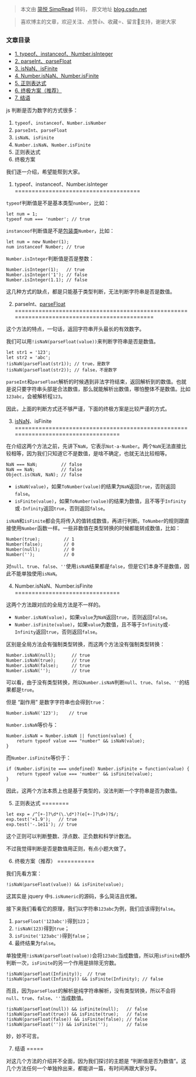 > 本文由 [简悦 SimpRead](http://ksria.com/simpread/) 转码， 原文地址 [blog.csdn.net](https://blog.csdn.net/qq_23365135/article/details/123833406)

> 喜欢博主的文章，欢迎关注、点赞👍、收藏⭐️、留言📝支持，谢谢大家

### 文章目录

*   [1. typeof、instanceof、Number.isInteger](#1_typeofinstanceofNumberisInteger_14)
*   [2. parseInt、parseFloat](#2_parseIntparseFloat_38)
*   [3. isNaN、isFinite](#3_isNaNisFinite_53)
*   [4. Number.isNaN、Number.isFinite](#4_NumberisNaNNumberisFinite_75)
*   [5. 正则表达式](#5__114)
*   [6. 终极方案（推荐）](#6__125)
*   [7. 结语](#7__158)

js 判断是否为数字的方式很多：

1.  `typeof`、`instanceof`、`Number.isNumber`
2.  `parseInt`、`parseFloat`
3.  `isNaN`、`isFinite`
4.  `Number.isNaN`、`Number.isFinite`
5.  正则表达式
6.  终极方案

我们逐一介绍，希望能帮到大家。

1. typeof、instanceof、Number.isInteger
=====================================

`typeof`判断值是不是基本类型`number`，比如：

```
let num = 1;
typeof num === 'number'; // true

```

`instanceof`判断值是不是[包装类](https://so.csdn.net/so/search?q=%E5%8C%85%E8%A3%85%E7%B1%BB&spm=1001.2101.3001.7020)`Number`，比如：

```
let num = new Number(1);
num instanceof Number; // true

```

`Number.isInteger`判断值是否是整数：

```
Number.isInteger(1);   // true
Number.isInteger('1'); // false
Number.isInteger(1.1); // false

```

这几种方式的缺点，都是只能基于类型判断，无法判断字符串是否是数值。

2. parseInt、[parseFloat](https://so.csdn.net/so/search?q=parseFloat&spm=1001.2101.3001.7020)
============================================================================================

这个方法的特点，一句话，返回字符串开头最长的有效数字。

我们可以用`!isNaN(parseFloat(value))`来判断字符串是否是数值。

```
let str1 = '123';
let str2 = 'abc';
!isNaN(parseFloat(str1)); // true，是数字
!isNaN(parseFloat(str2)); // false，不是数字

```

`parseInt`和`parseFloat`解析的时候遇到非法字符结束，返回解析到的数值。也就是说只要字符串头部是合法数值，那么就能解析出数值，哪怕整体不是数值。比如`123abc`，会被解析程`123`。

因此，上面的判断方式还不够严谨，下面的终极方案是比较严谨的方式。

3. [isNaN](https://so.csdn.net/so/search?q=isNaN&spm=1001.2101.3001.7020)、isFinite
==================================================================================

在介绍这两个方法之前，先讲下`NaN`，它表示`Not-a-Number`。两个`NaN`无法直接比较相等，因为我们只知道它不是数值，是啥不确定，也就无法比较相等。

```
NaN === NaN;         // false
NaN == NaN;          // false
Object.is(NaN, NaN); // false

```

*   `isNaN(value)`，如果`ToNumber(value)`的结果为`NaN`返回`true`，否则返回`false`。
*   `isFinite(value)`，如果`ToNumber(value)`的结果为数值，且不等于`Infinity`或`-Infinity`返回`true`，否则返回`false`。

`isNaN`和`isFinite`都会先将传入的值转成数值，再进行判断。`ToNumber`的规则跟直接使用`Number`函数一样。一些非数值在类型转换的时候都能转成数值，比如：

```
Number(true);         // 1
Number(false);        // 0
Number(null);         // 0
Number('');           // 0

```

对`null`、`true`、`false`、`''`使用`isNaN`结果都是`false`，但是它们本身不是数值，因此不能单独使用`isNaN`。

4. Number.isNaN、Number.isFinite
===============================

这两个方法跟对应的全局方法是不一样的。

*   `Number.isNaN(value)`，如果`value`为`NaN`返回`true`，否则返回`false`。
*   `Number.isFinite(value)`，如果`value`为数值，且不等于`Infinity`或`-Infinity`返回`true`，否则返回`false`。

区别是全局方法会有强制类型转换，而这两个方法没有强制类型转换：

```
Number.isNaN(null);      // true
Number.isNaN(true);      // true
Number.isNaN(false);     // true
Number.isNaN('');        // true

```

可以看，由于没有类型转换，所以`Number.isNaN`判断`null`、`true`、`false`、`''`的结果都是`true`。

但是 “副作用” 是数字字符串也会得到`true`：

```
Number.isNaN('123');    // true

```

`Number.isNaN`等价与：

```
Number.isNaN = Number.isNaN || function(value) {
    return typeof value === "number" && isNaN(value);
}

```

而`Number.isFinite`等价于：

```
if (Number.isFinite === undefined) Number.isFinite = function(value) {
    return typeof value === 'number' && isFinite(value);
}

```

因此，这两个方法本质上也是基于类型的，没法判断一个字符串是否为数值。

5. 正则表达式
========

```
let exp = /^[+-]?\d*(\.\d*)?(e[+-]?\d+)?$/;
exp.test('+1.9');   // true
exp.test('-.1e11'); // true

```

这个正则可以判断整数、浮点数、正负数和科学计数法。

不过我觉得判断是否是数值用正则，有点小题大做了。

6. 终极方案（推荐）
===========

我们先看方案：

```
!isNaN(parseFloat(value)) && isFinite(value);

```

这其实是 jquery 中`$.isNumeric`的源码，多么简洁且优雅。

接下来我们看看它的原理，我们以字符串`123abc`为例，我们应该得到`false`。

1.  `parseFloat('123abc')`得到`123`；
2.  `!isNaN(123)`得到`true`；
3.  `isFinite('123abc')`得到`false`；
4.  最终结果为`false`。

单独使用`!isNaN(parseFloat(value))`会将`123abc`当成数值，所以用`isFinite`额外判断一次，`isFinite`的另一个作用是排除无穷数。

```
!isNaN(parseFloat(Infinity));  // true
!isNaN(parseFloat(Infinity)) && isFinite(Infinity); // false

```

而且，因为`parseFloat`的解析是纯字符串解析，没有类型转换，所以不会将`null`、`true`、`false`、`''`当成数值。

```
!isNaN(parseFloat(null)) && isFinite(null);   // false
!isNaN(parseFloat(true)) && isFinite(true);   // false
!isNaN(parseFloat(false)) && isFinite(false); // false
!isNaN(parseFloat('')) && isFinite('');       // false

```

妙，妙不可言。

7. 结语
=====

对这几个方法的介绍并不全面，因为我们探讨的主题是 “判断值是否为数值”。这几个方法任何一个单独拎出来，都能讲一篇，有时间再跟大家分享。